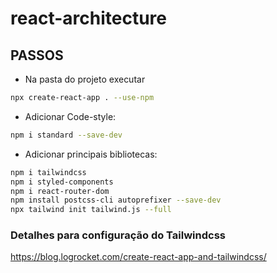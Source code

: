 # react-architecture

## PASSOS

* Na pasta do projeto executar

``` bash
npx create-react-app . --use-npm
```

* Adicionar Code-style:

``` bash
npm i standard --save-dev
```

* Adicionar principais bibliotecas:

```bash
npm i tailwindcss
npm i styled-components
npm i react-router-dom
npm install postcss-cli autoprefixer --save-dev
npx tailwind init tailwind.js --full
```

### Detalhes para configuração do Tailwindcss

<https://blog.logrocket.com/create-react-app-and-tailwindcss/>
